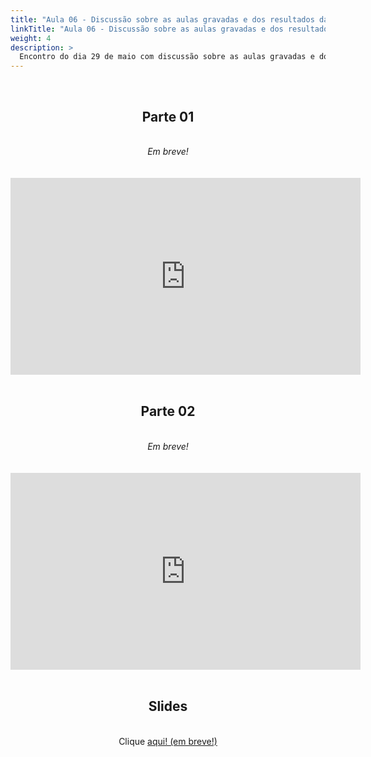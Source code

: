 ```yaml
---
title: "Aula 06 - Discussão sobre as aulas gravadas e dos resultados da atividade prática 1. Orientações sobre a atividade prática 2"
linkTitle: "Aula 06 - Discussão sobre as aulas gravadas e dos resultados da atividade prática 1. Orientações sobre a atividade prática 2"
weight: 4
description: >
  Encontro do dia 29 de maio com discussão sobre as aulas gravadas e dos resultados da atividade prática 1. Orientações sobre a atividade prática 2.
---
```


<br>
<div align="center">
<h2>Parte 01</h2>
<br>
<i>Em breve!</i>
<br><br><br>
<iframe width="560" height="315" src="https://www.youtube.com/embed/" frameborder="0" allow="accelerometer; autoplay; clipboard-write; encrypted-media; gyroscope; picture-in-picture" allowfullscreen></iframe>
<br><br>

<h2>Parte 02</h2>
<br>
<i>Em breve!</i>
<br><br><br>
<iframe width="560" height="315" src="https://www.youtube.com/embed/" frameborder="0" allow="accelerometer; autoplay; clipboard-write; encrypted-media; gyroscope; picture-in-picture" allowfullscreen></iframe>
<br><br>

<h2>Slides</h2>
<br>
Clique <a href="https://github.com/desirrepetters/gstreinamentoeconsultoria/raw/master/userguide/content/pt-br/2024_01/aulas/slides/aula_01.pdf">aqui! (em breve!)</a>
</div>